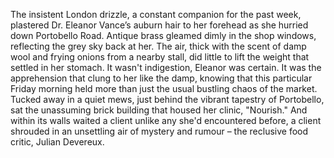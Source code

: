 The insistent London drizzle, a constant companion for the past week, plastered Dr. Eleanor Vance’s auburn hair to her forehead as she hurried down Portobello Road.  Antique brass gleamed dimly in the shop windows, reflecting the grey sky back at her. The air, thick with the scent of damp wool and frying onions from a nearby stall, did little to lift the weight that settled in her stomach.  It wasn't indigestion, Eleanor was certain.  It was the apprehension that clung to her like the damp, knowing that this particular Friday morning held more than just the usual bustling chaos of the market. Tucked away in a quiet mews, just behind the vibrant tapestry of Portobello, sat the unassuming brick building that housed her clinic, "Nourish."  And within its walls waited a client unlike any she'd encountered before, a client shrouded in an unsettling air of mystery and rumour – the reclusive food critic, Julian Devereux.
